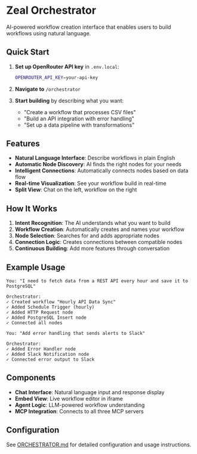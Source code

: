 # Zeal Orchestrator

AI-powered workflow creation interface that enables users to build workflows using natural language.

## Quick Start

1. **Set up OpenRouter API key** in `.env.local`:

   ```bash
   OPENROUTER_API_KEY=your-api-key
   ```

2. **Navigate to** `/orchestrator`

3. **Start building** by describing what you want:
   - "Create a workflow that processes CSV files"
   - "Build an API integration with error handling"
   - "Set up a data pipeline with transformations"

## Features

- **Natural Language Interface**: Describe workflows in plain English
- **Automatic Node Discovery**: AI finds the right nodes for your needs
- **Intelligent Connections**: Automatically connects nodes based on data flow
- **Real-time Visualization**: See your workflow build in real-time
- **Split View**: Chat on the left, workflow on the right

## How It Works

1. **Intent Recognition**: The AI understands what you want to build
2. **Workflow Creation**: Automatically creates and names your workflow
3. **Node Selection**: Searches for and adds appropriate nodes
4. **Connection Logic**: Creates connections between compatible nodes
5. **Continuous Building**: Add more features through conversation

## Example Usage

```
You: "I need to fetch data from a REST API every hour and save it to PostgreSQL"

Orchestrator:
✓ Created workflow "Hourly API Data Sync"
✓ Added Schedule Trigger (hourly)
✓ Added HTTP Request node
✓ Added PostgreSQL Insert node
✓ Connected all nodes

You: "Add error handling that sends alerts to Slack"

Orchestrator:
✓ Added Error Handler node
✓ Added Slack Notification node
✓ Connected error output to Slack
```

## Components

- **Chat Interface**: Natural language input and response display
- **Embed View**: Live workflow editor in iframe
- **Agent Logic**: LLM-powered workflow understanding
- **MCP Integration**: Connects to all three MCP servers

## Configuration

See [ORCHESTRATOR.md](../../docs/ORCHESTRATOR.md) for detailed configuration and usage instructions.

